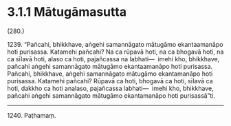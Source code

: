 # 3.1.1 Mātugāmasutta

(280.)

1239\. “Pañcahi, bhikkhave, aṅgehi samannāgato mātugāmo ekantaamanāpo hoti purisassa. Katamehi pañcahi? Na ca rūpavā hoti, na ca bhogavā hoti, na ca sīlavā hoti, alaso ca hoti, pajañcassa na labhati—  imehi kho, bhikkhave, pañcahi aṅgehi samannāgato mātugāmo ekantaamanāpo hoti purisassa. Pañcahi, bhikkhave, aṅgehi samannāgato mātugāmo ekantamanāpo hoti purisassa. Katamehi pañcahi? Rūpavā ca hoti, bhogavā ca hoti, sīlavā ca hoti, dakkho ca hoti analaso, pajañcassa labhati—  imehi kho, bhikkhave, pañcahi aṅgehi samannāgato mātugāmo ekantamanāpo hoti purisassā”ti.

---

1240\. Paṭhamaṃ.
